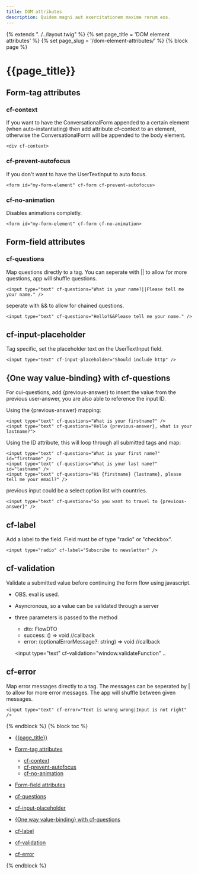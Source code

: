 ```yaml
---
title: DOM attributes
description: Quidem magni aut exercitationem maxime rerum eos.
---
```

{% extends "../../layout.twig" %} {% set page\_title = 'DOM element attributes' %} {% set page\_slug = '/dom-element-attributes/' %} {% block page %}

{{page\_title}}
===============

Form-tag attributes
-------------------

### cf-context

If you want to have the ConversationalForm appended to a certain element (when auto-instantiating) then add attribute cf-context to an element, otherwise the ConversationalForm will be appended to the body element.

    <div cf-context>

### cf-prevent-autofocus

If you don't want to have the UserTextInput to auto focus.

    <form id="my-form-element" cf-form cf-prevent-autofocus>

### cf-no-animation

Disables animations completly.

    <form id="my-form-element" cf-form cf-no-animation>

Form-field attributes
---------------------

### cf-questions

Map questions directly to a tag. You can seperate with || to allow for more questions, app will shuffle questions.

    <input type="text" cf-questions="What is your name?||Please tell me your name." />

seperate with && to allow for chained questions.

    <input type="text" cf-questions="Hello?&&Please tell me your name." />

cf-input-placeholder
--------------------

Tag specific, set the placeholder text on the UserTextInput field.

    <input type="text" cf-input-placeholder="Should include http" />

{One way value-binding} with cf-questions
-----------------------------------------

For cui-questions, add {previous-answer} to insert the value from the previous user-answer, you are also able to reference the input ID.

Using the {previous-answer} mapping:

    <input type="text" cf-questions="What is your firstname?" />
    <input type="text" cf-questions="Hello {previous-answer}, what is your lastname?">

Using the ID attribute, this will loop through all submitted tags and map:

    <input type="text" cf-questions="What is your first name?" id="firstname" />
    <input type="text" cf-questions="What is your last name?" id="lastname" />
    <input type="text" cf-questions="Hi {firstname} {lastname}, please tell me your email?" />

previous input could be a select:option list with countries.

    <input type="text" cf-questions="So you want to travel to {previous-answer}" />

cf-label
--------

Add a label to the field. Field must be of type "radio" or "checkbox".

    <input type="radio" cf-label="Subscribe to newsletter" />

cf-validation
-------------

Validate a submitted value before continuing the form flow using javascript.

*   OBS. eval is used.
*   Asyncronous, so a value can be validated through a server
*   three parameters is passed to the method
    *   dto: FlowDTO
    *   success: () => void //callback
    *   error: (optionalErrorMessage?: string) => void //callback

    <input type="text" cf-validation="window.validateFunction" ..

cf-error
--------

Map error messages directly to a tag. The messages can be seperated by | to allow for more error messages. The app will shuffle between given messages.

    <input type="text" cf-error="Text is wrong wrong|Input is not right" />

{% endblock %} {% block toc %}

*   [{{page\_title}}](#dom-element-attributes)
*   [Form-tag attributes](#form-attributes)
    *   [cf-context](#cf-context)
    *   [cf-prevent-autofocus](#cf-prevent-autofocus)
    *   [cf-no-animation](#cf-no-animation)
*   [Form-field attributes](#form-field-attributes)

*   [cf-questions](#cf-questions)
*   [cf-input-placeholder](#cf-input-placeholder)
*   [{One way value-binding} with cf-questions](#one-way-binding)
*   [cf-label](#cf-label)
*   [cf-validation](#cf-validation)
*   [cf-error](#cf-error)

{% endblock %}